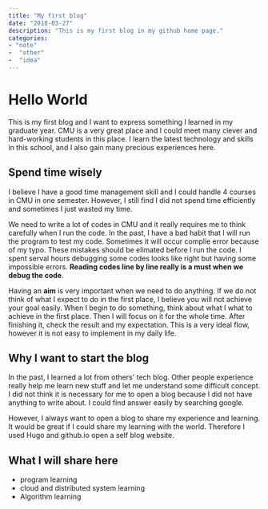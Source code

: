 ```yaml
---
title: "My first blog"
date: "2018-03-27"
description: "This is my first blog in my github home page."
categories: 
- "note"
-  "other"
-  "idea"
---
```

# Hello World

This is my first blog and I want to express something I learned in my graduate year. CMU is a very great place and I could meet many clever and hard-working students in this place. I learn the latest technology and skills in this school, and I also gain many precious experiences here. 

## Spend time wisely

I believe I have a good time management skill and I could handle 4 courses in CMU in one semester. However, I still find I did not spend time efficiently and sometimes I just wasted my time. 

We need to write a lot of codes in CMU and it really requires me to think carefully when I run the code. In the past, I have a bad habit that I will run the program to test my code. Sometimes it will occur complie error because of my typo. These mistakes should be elimated before I run the code. I spent serval hours debugging some codes looks like right but having some impossible errors. **Reading codes line by line really is a must when we debug the code**.

Having an **aim** is very important when we need to do anything. If we do not think of what I expect to do in the first place, I believe you will not achieve your goal easily. When I begin to do something, think about what I what to achieve in the first place. Then I will focus on it for the whole time. After finishing it, check the result and my expectation. This is a very ideal flow, however it is not easy to implement in my daily life.

## Why I want to start the blog

In the past, I learned a lot from others' tech blog. Other people experience really help me learn new stuff and let me understand some difficult concept. I did not think it is necessary for me to open a blog because I did not have anything to write about. I could find answer easily by searching google.

However, I always want to open a blog to share my experience and learning. It would be great if I could share my learning with the world. Therefore I used Hugo and github.io open a self blog website. 

## What I will share here

- program learning
- cloud and distributed system learning
- Algorithm learning
